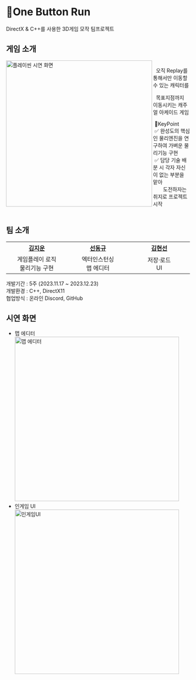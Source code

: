 # 🚀One Button Run  
DirectX & C++를 사용한 3D게임 모작 팀프로젝트  

## 게임 소개
<img align="left" width="400" title="플레이씬 시연 화면" src="https://github.com/user-attachments/assets/dfe10b4a-6b88-4b98-a162-fac9306fb0c5">
<br>
&nbsp; 오직 Replay를 통해서만 이동할 수 있는 캐릭터를  

&nbsp; 목표지점까지 이동시키는 캐주얼 아케이드 게임  

&nbsp;💪KeyPoint  
&nbsp;✅ 완성도의 핵심인 물리엔진을 연구하여 가벼운 물리기능 구현  
&nbsp;✅ 담당 기술 배분 시 각자 자신이 없는 부분을 맡아  
&nbsp;&nbsp;&nbsp;&nbsp;&nbsp;&nbsp;&nbsp;도전하자는 취지로 프로젝트 시작  
<br clear="left"/>  

## 팀 소개  

<table align="center">
<tr>
<th align="center" width = "250">
<a href="https://github.com/DeepBlueNNN">김지운</a>
</th>
<th align="center" width = "250">
<a href="https://github.com/bulesub">선동규</a>
</th>
<th align="center" width = "250">
<a href="https://ssonsonya.github.io/DX3D">김현선</a>
</th>
</tr>
<tr>
<td align="center">
게임플레이 로직<br>물리기능 구현
</td>
<td align="center">
엑터인스턴싱<br>맵 에디터
</td>
<td align="center">
저장·로드<br>UI
</td>
</tr> 
</table>

개발기간 : 5주 (2023.11.17 ~ 2023.12.23)  
개발환경 : C++, DirectX11  
협업방식 : 온라인 Discord, GitHub  

## 시연 화면  
+ 맵 에디터  
  <img width="450" title="맵 에디터" src="https://github.com/user-attachments/assets/108685bc-66de-4372-9a35-ee454698a1ba">  
+ 인게임 UI  
  <img width="450" title="인게임UI" src="https://github.com/user-attachments/assets/d3a3029b-dc0a-4e13-811a-d69b8740a78d">

